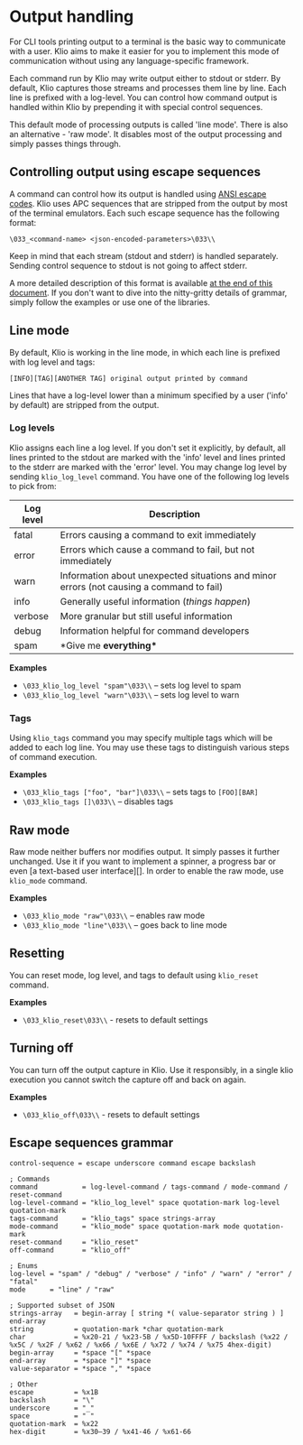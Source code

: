 # Output handling

For CLI tools printing output to a terminal is the basic way to communicate with a user. Klio
aims to make it easier for you to implement this mode of communication without using any
language-specific framework.

Each command run by Klio may write output either to stdout or stderr. By default, Klio captures those
streams and processes them line by line. Each line is prefixed with a log-level. You can control how command
output is handled within Klio by prepending it with special control sequences.

This default mode of processing outputs is called 'line mode'. There is also an alternative - 'raw mode'.
It disables most of the output processing and simply passes things through.

## Controlling output using escape sequences

A command can control how its output is handled using [ANSI escape codes][]. Klio uses APC
sequences that are stripped from the output by most of the terminal emulators. Each such escape
sequence has the following format:

```text
\033_<command-name> <json-encoded-parameters>\033\\
```

Keep in mind that each stream (stdout and stderr) is handled separately. Sending control sequence to
stdout is not going to affect stderr.

A more detailed description of this format is available
[at the end of this document](#escape-sequences-grammar). If you don't want to dive into the
nitty-gritty details of grammar, simply follow the examples or use one of the libraries.

## Line mode

By default, Klio is working in the line mode, in which each line is prefixed with log level and
tags:

```text
[INFO][TAG][ANOTHER TAG] original output printed by command
```

Lines that have a log-level lower than a minimum specified by a user ('info' by default) are stripped
from the output.

### Log levels

Klio assigns each line a log level. If you don't set it explicitly, by default, all lines printed to
the stdout are marked with the 'info' level and lines printed to the stderr are marked with the 'error' level.
You may change log level by sending `klio_log_level` command. You have one of the following log levels
to pick from:

| Log level | Description                                                                              |
| --------- | ---------------------------------------------------------------------------------------- |
| fatal     | Errors causing a command to exit immediately                                             |
| error     | Errors which cause a command to fail, but not immediately                                |
| warn      | Information about unexpected situations and minor errors (not causing a command to fail) |
| info      | Generally useful information (_things happen_)                                           |
| verbose   | More granular but still useful information                                               |
| debug     | Information helpful for command developers                                               |
| spam      | \*Give me **everything\***                                                               |

**Examples**

- `\033_klio_log_level "spam"\033\\` – sets log level to spam
- `\033_klio_log_level "warn"\033\\` – sets log level to warn

### Tags

Using `klio_tags` command you may specify multiple tags which will be added to each log line. You may
use these tags to distinguish various steps of command execution.

**Examples**

- `\033_klio_tags ["foo", "bar"]\033\\` – sets tags to `[FOO][BAR]`
- `\033_klio_tags []\033\\` – disables tags

## Raw mode

Raw mode neither buffers nor modifies output. It simply passes it further unchanged. Use it if you
want to implement a spinner, a progress bar or even [a text-based user interface][]. In order to
enable the raw mode, use `klio_mode` command.

**Examples**

- `\033_klio_mode "raw"\033\\` – enables raw mode
- `\033_klio_mode "line"\033\\` – goes back to line mode

## Resetting

You can reset mode, log level, and tags to default using `klio_reset` command.

**Examples**

- `\033_klio_reset\033\\` - resets to default settings

## Turning off

You can turn off the output capture in Klio.
Use it responsibly, in a single klio execution you cannot switch the capture off and back on again.

**Examples**

- `\033_klio_off\033\\` - resets to default settings

## Escape sequences grammar

```abnf
control-sequence = escape underscore command escape backslash

; Commands
command           = log-level-command / tags-command / mode-command / reset-command
log-level-command = "klio_log_level" space quotation-mark log-level quotation-mark
tags-command      = "klio_tags" space strings-array
mode-command      = "klio_mode" space quotation-mark mode quotation-mark
reset-command     = "klio_reset"
off-command       = "klio_off"

; Enums
log-level = "spam" / "debug" / "verbose" / "info" / "warn" / "error" / "fatal"
mode      = "line" / "raw"

; Supported subset of JSON
strings-array   = begin-array [ string *( value-separator string ) ] end-array
string          = quotation-mark *char quotation-mark
char            = %x20-21 / %x23-5B / %x5D-10FFFF / backslash (%x22 / %x5C / %x2F / %x62 / %x66 / %x6E / %x72 / %x74 / %x75 4hex-digit)
begin-array     = *space "[" *space
end-array       = *space "]" *space
value-separator = *space "," *space

; Other
escape          = %x1B
backslash       = "\"
underscore      = "_"
space           = " "
quotation-mark  = %x22
hex-digit       = %x30–39 / %x41-46 / %x61-66
```

[text-based user interface]: https://en.wikipedia.org/wiki/Text-based_user_interface
[ANSI escape codes]: https://en.wikipedia.org/wiki/ANSI_escape_code

